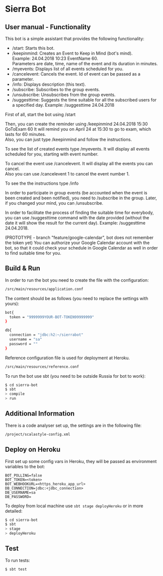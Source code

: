 # Sierra Bot #

## User manual - Functionality ##

This bot is a simple assistant that provides the following functionality:
* /start: Starts this bot.
* /keepinmind: Creates an Event to Keep in Mind (bot's mind).  
Example: 24.04.2018 10:23 EventName 60.  
Parameters are date, time, name of the event and its duration in minutes.
* /myevents:  Displays list of all events scheduled for you.
* /cancelevent:  Cancels the event. Id of event can be passed as a parameter.
* /info:  Displays description (this text).
* /subscribe: Subscribes to the group events.
* /unsubscribe: Unsubscribes from the group events.
* /suggesttime: Suggests the time suitable for all the subscribed users for a specified day.
Example: /suggesttime 24.04.2018

First of all, start the bot using /start  

Then, you can create the reminder using /keepinmind 24.04.2018 15:30 GoToExam 60
It will remind you on April 24 at 15:30 to go to exam, which lasts for 60 minutes.  
Also, you can just type /keepinmind and follow the instructions.  

To see the list of created events type /myevents. It will display all events scheduled for you, starting with event number.

To cancel the event use /cancelevent. It will display all the events you can cancel.  
Also you can use /cancelevent 1 to cancel the event number 1.  

To see the the instructions type /info

In order to participate in group events (be accounted when the event is 
been created and been notified), you need to /subscribe in the group. Later, if you changed 
your mind, you can /unsubscribe.

In order to facilitate the process of finding the suitable time for everybody, you can use 
/suggesttime command with the date provided (without the date it will show the result for the current day). Example: /suggesttime 24.04.2018.

(PROTOTYPE - branch "feature/google-calendar", bot does not remember the token yet) You can authorize your Google Calendar account with the bot, so that it could
check your schedule in Google Calendar as well in order to find suitable time for you. 

## Build & Run ##

In order to run the bot you need to create the file with the configuration:
```sh
/src/main/resources/application.conf
```
The content should be as follows (you need to replace the settings with yours):
```sh
bot{
  token = "9999999YOUR-BOT-TOKEN99999999"
}

db{
  connection = "jdbc:h2:~/sierrabot"
  username = "sa"
  password = ""
}
```

Reference configuration file is used for deployment at Heroku.
```sh
/src/main/resources/reference.conf
```

To run the bot use sbt (you need to be outside Russia for bot to work):
```sh
$ cd sierra-bot
$ sbt
> compile
> run
```

## Additional Information ##
There is a code analyser set up, the settings are in the following file:
```sh
/project/scalastyle-config.xml
```

## Deploy on Heroku ##

First set up some config vars in Heroku, they will be passed as environment variables to the bot:
```
BOT_POLLING=false
BOT_TOKEN=<token>
BOT_WEBHOOKURL=<https_heroku_app_url>
DB_CONNECTION=jdbc:<jdbc_connection>
DB_USERNAME=sa
DB_PASSWORD=
```

To deploy from local machine use `sbt stage deployHeroku` or in more detailed:
```sh
$ cd sierra-bot
$ sbt
> stage
> deployHeroku
```

## Test ##

To run tests:
```sh
$ sbt test
```

